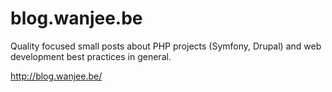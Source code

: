 blog.wanjee.be
================

Quality focused small posts about PHP projects (Symfony, Drupal) and web development best practices in general.

http://blog.wanjee.be/
